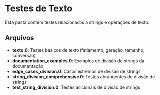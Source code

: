 # Testes de Texto

Esta pasta contém testes relacionados a strings e operações de texto.

## Arquivos

- **texto.0**: Testes básicos de texto (fatiamento, geração, tamanho, conversão)
- **documentation_examples.0**: Exemplos de divisão de strings da documentação
- **edge_cases_division.0**: Casos extremos de divisão de strings
- **string_division_comprehensive.0**: Testes abrangentes de divisão de strings
- **test_string_division.0**: Testes adicionais de divisão de strings
